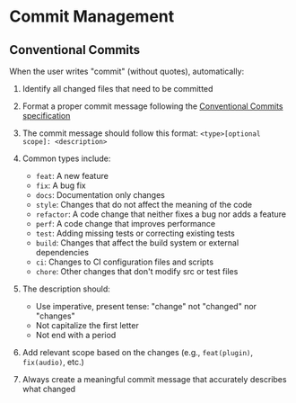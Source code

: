 # Commit Management

## Conventional Commits

When the user writes "commit" (without quotes), automatically:

1. Identify all changed files that need to be committed
2. Format a proper commit message following the [Conventional Commits specification](https://www.conventionalcommits.org/en/v1.0.0/)
3. The commit message should follow this format:
   ```<type>[optional scope]: <description>```

4. Common types include:
   - `feat`: A new feature
   - `fix`: A bug fix
   - `docs`: Documentation only changes
   - `style`: Changes that do not affect the meaning of the code
   - `refactor`: A code change that neither fixes a bug nor adds a feature
   - `perf`: A code change that improves performance
   - `test`: Adding missing tests or correcting existing tests
   - `build`: Changes that affect the build system or external dependencies
   - `ci`: Changes to CI configuration files and scripts
   - `chore`: Other changes that don't modify src or test files

5. The description should:
   - Use imperative, present tense: "change" not "changed" nor "changes"
   - Not capitalize the first letter
   - Not end with a period

6. Add relevant scope based on the changes (e.g., `feat(plugin)`, `fix(audio)`, etc.)

7. Always create a meaningful commit message that accurately describes what changed

